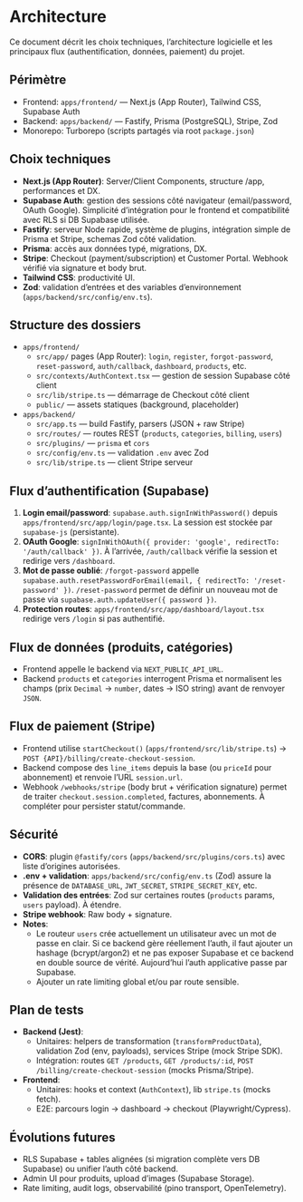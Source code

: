 # Architecture

Ce document décrit les choix techniques, l’architecture logicielle et les principaux flux (authentification, données, paiement) du projet.

## Périmètre
- Frontend: `apps/frontend/` — Next.js (App Router), Tailwind CSS, Supabase Auth
- Backend: `apps/backend/` — Fastify, Prisma (PostgreSQL), Stripe, Zod
- Monorepo: Turborepo (scripts partagés via root `package.json`)

## Choix techniques
- **Next.js (App Router)**: Server/Client Components, structure /app, performances et DX.
- **Supabase Auth**: gestion des sessions côté navigateur (email/password, OAuth Google). Simplicité d’intégration pour le frontend et compatibilité avec RLS si DB Supabase utilisée.
- **Fastify**: serveur Node rapide, système de plugins, intégration simple de Prisma et Stripe, schemas Zod côté validation.
- **Prisma**: accès aux données typé, migrations, DX.
- **Stripe**: Checkout (payment/subscription) et Customer Portal. Webhook vérifié via signature et body brut.
- **Tailwind CSS**: productivité UI.
- **Zod**: validation d’entrées et des variables d’environnement (`apps/backend/src/config/env.ts`).

## Structure des dossiers
- `apps/frontend/`
  - `src/app/` pages (App Router): `login`, `register`, `forgot-password`, `reset-password`, `auth/callback`, `dashboard`, `products`, etc.
  - `src/contexts/AuthContext.tsx` — gestion de session Supabase côté client
  - `src/lib/stripe.ts` — démarrage de Checkout côté client
  - `public/` — assets statiques (background, placeholder)
- `apps/backend/`
  - `src/app.ts` — build Fastify, parsers (JSON + raw Stripe)
  - `src/routes/` — routes REST (`products`, `categories`, `billing`, `users`)
  - `src/plugins/` — `prisma` et `cors`
  - `src/config/env.ts` — validation `.env` avec Zod
  - `src/lib/stripe.ts` — client Stripe serveur

## Flux d’authentification (Supabase)
1. **Login email/password**: `supabase.auth.signInWithPassword()` depuis `apps/frontend/src/app/login/page.tsx`. La session est stockée par `supabase-js` (persistante). 
2. **OAuth Google**: `signInWithOAuth({ provider: 'google', redirectTo: '/auth/callback' })`. À l’arrivée, `/auth/callback` vérifie la session et redirige vers `/dashboard`.
3. **Mot de passe oublié**: `/forgot-password` appelle `supabase.auth.resetPasswordForEmail(email, { redirectTo: '/reset-password' })`. `/reset-password` permet de définir un nouveau mot de passe via `supabase.auth.updateUser({ password })`.
4. **Protection routes**: `apps/frontend/src/app/dashboard/layout.tsx` redirige vers `/login` si pas authentifié.

## Flux de données (produits, catégories)
- Frontend appelle le backend via `NEXT_PUBLIC_API_URL`.
- Backend `products` et `categories` interrogent Prisma et normalisent les champs (prix `Decimal` → `number`, dates → ISO string) avant de renvoyer `JSON`.

## Flux de paiement (Stripe)
- Frontend utilise `startCheckout()` (`apps/frontend/src/lib/stripe.ts`) → `POST {API}/billing/create-checkout-session`.
- Backend compose des `line_items` depuis la base (ou `priceId` pour abonnement) et renvoie l’URL `session.url`.
- Webhook `/webhooks/stripe` (body brut + vérification signature) permet de traiter `checkout.session.completed`, factures, abonnements. À compléter pour persister statut/commande.

## Sécurité
- **CORS**: plugin `@fastify/cors` (`apps/backend/src/plugins/cors.ts`) avec liste d’origines autorisées.
- **.env + validation**: `apps/backend/src/config/env.ts` (Zod) assure la présence de `DATABASE_URL`, `JWT_SECRET`, `STRIPE_SECRET_KEY`, etc.
- **Validation des entrées**: Zod sur certaines routes (`products` params, `users` payload). À étendre.
- **Stripe webhook**: Raw body + signature.
- **Notes**:
  - Le routeur `users` crée actuellement un utilisateur avec un mot de passe en clair. Si ce backend gère réellement l’auth, il faut ajouter un hashage (bcrypt/argon2) et ne pas exposer Supabase et ce backend en double source de vérité. Aujourd’hui l’auth applicative passe par Supabase.
  - Ajouter un rate limiting global et/ou par route sensible.

## Plan de tests
- **Backend (Jest)**:
  - Unitaires: helpers de transformation (`transformProductData`), validation Zod (env, payloads), services Stripe (mock Stripe SDK).
  - Intégration: routes `GET /products`, `GET /products/:id`, `POST /billing/create-checkout-session` (mocks Prisma/Stripe).
- **Frontend**:
  - Unitaires: hooks et context (`AuthContext`), lib `stripe.ts` (mocks fetch).
  - E2E: parcours login → dashboard → checkout (Playwright/Cypress).

## Évolutions futures
- RLS Supabase + tables alignées (si migration complète vers DB Supabase) ou unifier l’auth côté backend.
- Admin UI pour produits, upload d’images (Supabase Storage).
- Rate limiting, audit logs, observabilité (pino transport, OpenTelemetry).
